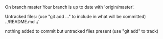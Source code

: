On branch master
Your branch is up to date with 'origin/master'.

Untracked files:
  (use "git add <file>..." to include in what will be committed)
	../README.md
	./

nothing added to commit but untracked files present (use "git add" to track)
